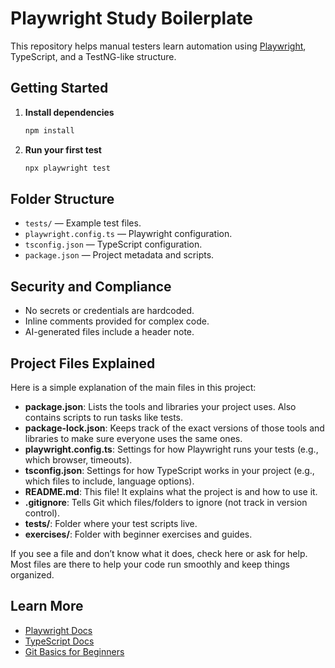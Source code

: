 # Playwright Study Boilerplate

This repository helps manual testers learn automation using [Playwright](https://playwright.dev/), TypeScript, and a TestNG-like structure.

## Getting Started

1. **Install dependencies**
    ```bash
    npm install
    ```

2. **Run your first test**
    ```bash
    npx playwright test
    ```

## Folder Structure

- `tests/` — Example test files.
- `playwright.config.ts` — Playwright configuration.
- `tsconfig.json` — TypeScript configuration.
- `package.json` — Project metadata and scripts.

## Security and Compliance

- No secrets or credentials are hardcoded.
- Inline comments provided for complex code.
- AI-generated files include a header note.


## Project Files Explained

Here is a simple explanation of the main files in this project:

- **package.json**: Lists the tools and libraries your project uses. Also contains scripts to run tasks like tests.
- **package-lock.json**: Keeps track of the exact versions of those tools and libraries to make sure everyone uses the same ones.
- **playwright.config.ts**: Settings for how Playwright runs your tests (e.g., which browser, timeouts).
- **tsconfig.json**: Settings for how TypeScript works in your project (e.g., which files to include, language options).
- **README.md**: This file! It explains what the project is and how to use it.
- **.gitignore**: Tells Git which files/folders to ignore (not track in version control).
- **tests/**: Folder where your test scripts live.
- **exercises/**: Folder with beginner exercises and guides.

If you see a file and don’t know what it does, check here or ask for help. Most files are there to help your code run smoothly and keep things organized.


## Learn More

- [Playwright Docs](https://playwright.dev/docs/intro)
- [TypeScript Docs](https://www.typescriptlang.org/docs/)
- [Git Basics for Beginners](./git-basics.md)
